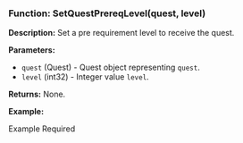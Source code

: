 ### Function: SetQuestPrereqLevel(quest, level)

**Description:**
Set a pre requirement level to receive the quest.

**Parameters:**
- `quest` (Quest) - Quest object representing `quest`.
- `level` (int32) - Integer value `level`.

**Returns:** None.

**Example:**

Example Required
